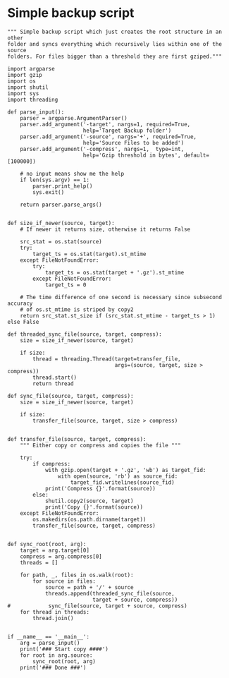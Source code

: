 # Simple backup script

    """ Simple backup script which just creates the root structure in an other
    folder and syncs everything which recursively lies within one of the source
    folders. For files bigger than a threshold they are first gziped."""

    import argparse
    import gzip
    import os
    import shutil
    import sys
    import threading

    def parse_input():
        parser = argparse.ArgumentParser()
        parser.add_argument('-target', nargs=1, required=True,
                            help='Target Backup folder')
        parser.add_argument('-source', nargs='+', required=True,
                            help='Source Files to be added')
        parser.add_argument('-compress', nargs=1,  type=int,
                            help='Gzip threshold in bytes', default=[100000])

        # no input means show me the help
        if len(sys.argv) == 1:
            parser.print_help()
            sys.exit()

        return parser.parse_args()


    def size_if_newer(source, target):
        # If newer it returns size, otherwise it returns False

        src_stat = os.stat(source)
        try:
            target_ts = os.stat(target).st_mtime
        except FileNotFoundError:
            try:
                target_ts = os.stat(target + '.gz').st_mtime
            except FileNotFoundError:
                target_ts = 0

        # The time difference of one second is necessary since subsecond accuracy
        # of os.st_mtime is striped by copy2
        return src_stat.st_size if (src_stat.st_mtime - target_ts > 1) else False

    def threaded_sync_file(source, target, compress):
        size = size_if_newer(source, target)

        if size:
            thread = threading.Thread(target=transfer_file, 
                                      args=(source, target, size > compress))
            thread.start()
            return thread

    def sync_file(source, target, compress):
        size = size_if_newer(source, target)

        if size:
            transfer_file(source, target, size > compress)


    def transfer_file(source, target, compress):
        """ Either copy or compress and copies the file """

        try:
            if compress:
                with gzip.open(target + '.gz', 'wb') as target_fid:
                    with open(source, 'rb') as source_fid:
                        target_fid.writelines(source_fid)
                print('Compress {}'.format(source))
            else:
                shutil.copy2(source, target)
                print('Copy {}'.format(source))
        except FileNotFoundError:
            os.makedirs(os.path.dirname(target))
            transfer_file(source, target, compress)


    def sync_root(root, arg):
        target = arg.target[0]
        compress = arg.compress[0]
        threads = []

        for path, _, files in os.walk(root):
            for source in files:
                source = path + '/' + source
                threads.append(threaded_sync_file(source, 
                               target + source, compress))
    #            sync_file(source, target + source, compress)
        for thread in threads:
            thread.join()


    if __name__ == '__main__':
        arg = parse_input()
        print('### Start copy ####')
        for root in arg.source:
            sync_root(root, arg)
        print('### Done ###')
